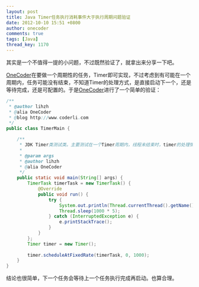 ```yaml
---
layout: post
title: Java Timer任务执行消耗事件大于执行周期问题验证
date: 2012-10-10 15:51 +0800
author: onecoder
comments: true
tags: [Java]
thread_key: 1170
---
```

<p>
	其实是一个不值得一提的小问题，不过既然验证了，就拿出来分享一下吧。</p>
<div>
	<a href="http://www.coderli.com">OneCoder</a>在要做一个周期性的任务，Timer即可实现，不过考虑到有可能在一个周期内，任务可能没有结束，不知道Timer的处理方式，是直接启动下一个，还是等待完成，还是可配置的。于是<a href="http://www.coderli.com">OneCoder</a>进行了一个简单的验证：</div>
	
```java
/**
 * @author lihzh
 * @alia OneCoder
 * @blog http://www.coderli.com
 */
public class TimerMain {

	/**
	 * JDK Timer类测试类。主要测试在一个Timer周期内，线程未结束时，timer的处理情况。
	 * 
	 * @param args
	 * @author lihzh
	 * @alia OneCoder
	 */
	public static void main(String[] args) {
		TimerTask timerTask = new TimerTask() {
			@Override
			public void run() {
				try {
					System.out.println(Thread.currentThread().getName());
					Thread.sleep(1000 * 5);
				} catch (InterruptedException e) {
					e.printStackTrace();
				}
			}
		};
		Timer timer = new Timer();
		
		timer.scheduleAtFixedRate(timerTask, 0, 1000);
	}
}
```

<p>
	结论也很简单，下一个任务会等待上一个任务执行完成再启动。也算合理。</p>